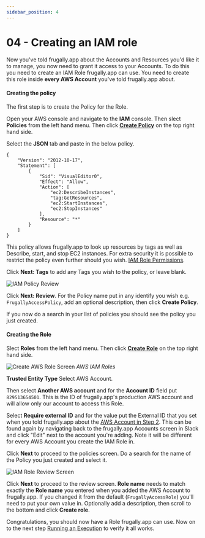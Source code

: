 ```yaml
---
sidebar_position: 4
---
```


# 04 - Creating an IAM role

Now you've told frugally.app about the Accounts and Resources you'd like it to manage, you now need to grant it access to your Accounts. To do this you need to create an IAM Role frugally.app can use. You need to create this role inside **every AWS Account** you've told frugally.app about.

#### Creating the policy

The first step is to create the Policy for the Role.

Open your AWS console and navigate to the **IAM** console. Then slect **Policies** from the left hand menu. Then click [**Create Policy**](https://us-east-1.console.aws.amazon.com/iam/home#/policies$new?step=edit) on the top right hand side.

Select the **JSON** tab and paste in the below policy.

```
{
    "Version": "2012-10-17",
    "Statement": [
        {
            "Sid": "VisualEditor0",
            "Effect": "Allow",
            "Action": [
                "ec2:DescribeInstances",
                "tag:GetResources",
                "ec2:StartInstances",
                "ec2:StopInstances"
            ],
            "Resource": "*"
        }
    ]
}
```

This policy allows frugally.app to look up resources by tags as well as Describe, start, and stop EC2 instances. For extra security it is possible to restrict the policy even further should you wish. [IAM Role Permissions](iam-role-permissions).

Click **Next: Tags** to add any Tags you wish to the policy, or leave blank.

![IAM Policy Review](/img/iam-policy-review.png)

Click **Next: Review**. For the Policy name put in any identify you wish e.g. `FrugallyAccessPolicy`, add an optional description, then click **Create Policy**.

If you now do a search in your list of policies you should see the policy you just created.

#### Creating the Role

Slect **Roles** from the left hand menu. Then click [**Create Role**](https://us-east-1.console.aws.amazon.com/iamv2/home#/roles/create?step=selectEntities) on the top right hand side.

![Create AWS Role Screen](/img/aws-account-create-role.png)
_AWS IAM Roles_

**Trusted Entity Type** Select AWS Account.

Then select **Another AWS account** and for the **Account ID** field put `829513654501`. This is the ID of frugally.app's production AWS account and will allow only our account to access this Role.

Select **Require external ID** and for the value put the External ID that you set when you told frugally.app about the [AWS Account in Step 2](adding-an-account). This can be found again by navigating back to the frugally.app Accounts screen in Slack and click "Edit" next to the account you're adding. Note it will be different for every AWS Account you create the IAM Role in.

Click **Next** to proceed to the policies screen. Do a search for the name of the Policy you just created and select it.

![IAM Role Review Screen](/img/iam-roles-review-screen.png)

Click **Next** to proceed to the review screen. **Role name** needs to match exactly the **Role name** you entered when you added the AWS Account to frugally.app. If you changed it from the default (`FrugallyAccessRole`) you'll need to put your own value in. Optionally add a description, then scroll to the bottom and click **Create role**.

Congratulations, you should now have a Role frugally.app can use. Now on to the next step [Running an Execution](running-an-execution) to verify it all works.
